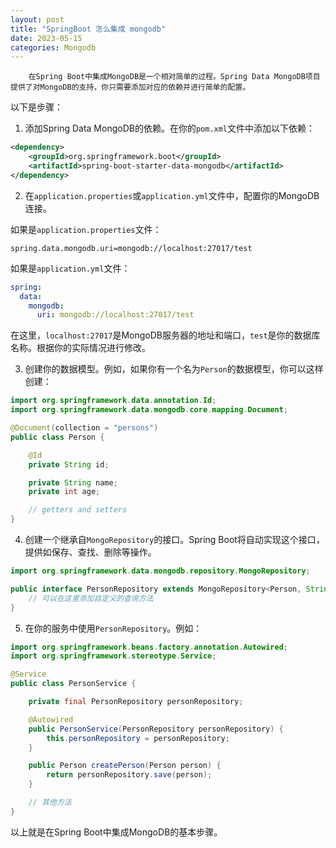 ```yaml
---
layout: post
title: "SpringBoot 怎么集成 mongodb"
date: 2023-05-15
categories: Mongodb
---
```

        在Spring Boot中集成MongoDB是一个相对简单的过程。Spring Data MongoDB项目提供了对MongoDB的支持，你只需要添加对应的依赖并进行简单的配置。

以下是步骤：

1. 添加Spring Data MongoDB的依赖。在你的`pom.xml`文件中添加以下依赖：

```xml
<dependency>
    <groupId>org.springframework.boot</groupId>
    <artifactId>spring-boot-starter-data-mongodb</artifactId>
</dependency>
```

2. 在`application.properties`或`application.yml`文件中，配置你的MongoDB连接。

如果是`application.properties`文件：

```properties
spring.data.mongodb.uri=mongodb://localhost:27017/test
```

如果是`application.yml`文件：

```yaml
spring:
  data:
    mongodb:
      uri: mongodb://localhost:27017/test
```

在这里，`localhost:27017`是MongoDB服务器的地址和端口，`test`是你的数据库名称。根据你的实际情况进行修改。

3. 创建你的数据模型。例如，如果你有一个名为`Person`的数据模型，你可以这样创建：

```java
import org.springframework.data.annotation.Id;
import org.springframework.data.mongodb.core.mapping.Document;

@Document(collection = "persons")
public class Person {

    @Id
    private String id;

    private String name;
    private int age;

    // getters and setters
}
```

4. 创建一个继承自`MongoRepository`的接口。Spring Boot将自动实现这个接口，提供如保存、查找、删除等操作。

```java
import org.springframework.data.mongodb.repository.MongoRepository;

public interface PersonRepository extends MongoRepository<Person, String> {
    // 可以在这里添加自定义的查询方法
}
```

5. 在你的服务中使用`PersonRepository`。例如：

```java
import org.springframework.beans.factory.annotation.Autowired;
import org.springframework.stereotype.Service;

@Service
public class PersonService {

    private final PersonRepository personRepository;

    @Autowired
    public PersonService(PersonRepository personRepository) {
        this.personRepository = personRepository;
    }

    public Person createPerson(Person person) {
        return personRepository.save(person);
    }

    // 其他方法
}
```

以上就是在Spring Boot中集成MongoDB的基本步骤。